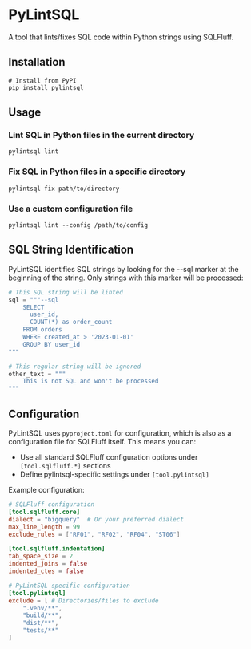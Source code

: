 # PyLintSQL

A tool that lints/fixes SQL code within Python strings using SQLFluff.

## Installation

```shell
# Install from PyPI
pip install pylintsql
```


## Usage
### Lint SQL in Python files in the current directory
```shell
pylintsql lint
```

### Fix SQL in Python files in a specific directory
```shell
pylintsql fix path/to/directory
```

### Use a custom configuration file
```shell
pylintsql lint --config /path/to/config
```

## SQL String Identification
PyLintSQL identifies SQL strings by looking for the --sql marker at the beginning of the string. Only strings with this marker will be processed:
```python
# This SQL string will be linted
sql = """--sql
    SELECT
      user_id,
      COUNT(*) as order_count
    FROM orders
    WHERE created_at > '2023-01-01'
    GROUP BY user_id
"""

# This regular string will be ignored
other_text = """
    This is not SQL and won't be processed
"""
```

## Configuration
PyLintSQL uses `pyproject.toml` for configuration, which is also as a configuration file for SQLFluff itself. This means you can:
* Use all standard SQLFluff configuration options under `[tool.sqlfluff.*]` sections
* Define pylintsql-specific settings under `[tool.pylintsql]`

Example configuration:
```toml
# SQLFluff configuration
[tool.sqlfluff.core]
dialect = "bigquery"  # Or your preferred dialect
max_line_length = 99
exclude_rules = ["RF01", "RF02", "RF04", "ST06"]

[tool.sqlfluff.indentation]
tab_space_size = 2
indented_joins = false
indented_ctes = false

# PyLintSQL specific configuration
[tool.pylintsql]
exclude = [ # Directories/files to exclude
    ".venv/**",  
    "build/**",
    "dist/**",
    "tests/**"
]
```